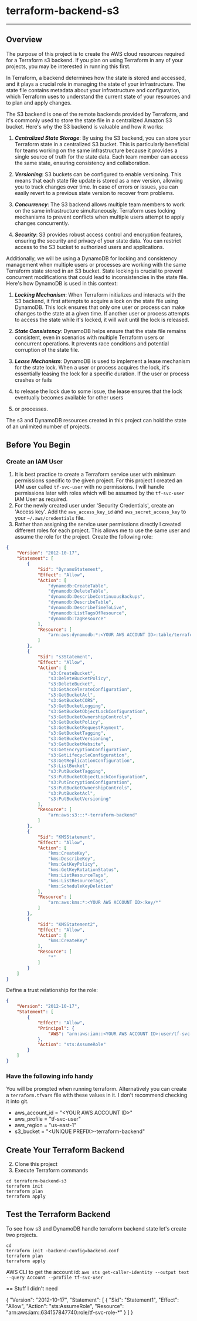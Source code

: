 # terraform-backend-s3
___

## Overview
The purpose of this project is to create the AWS cloud resources required for a Terraform s3 backend. If you plan 
on using Terraform in any of your projects, you may be interested in running this first.

In Terraform, a backend determines how the state is stored and accessed, and it plays a crucial role in managing 
the state of your infrastructure. The state file contains metadata about your infrastructure and configuration, 
which Terraform uses to understand the current state of your resources and to plan and apply changes.

The S3 backend is one of the remote backends provided by Terraform, and it's commonly used to store the state file 
in a centralized Amazon S3 bucket. Here's why the S3 backend is valuable and how it works:

1. ___Centralized State Storage___: By using the S3 backend, you can store your Terraform state in a centralized S3 bucket. 
This is particularly beneficial for teams working on the same infrastructure because it provides a single source of 
truth for the state data. Each team member can access the same state, ensuring consistency and collaboration.
2. ___Versioning___: S3 buckets can be configured to enable versioning. This means that each state file update is stored as a 
new version, allowing you to track changes over time. In case of errors or issues, you can easily revert to a previous 
state version to recover from problems.

3. ___Concurrency___: The S3 backend allows multiple team members to work on the same infrastructure simultaneously. 
Terraform uses locking mechanisms to prevent conflicts when multiple users attempt to apply changes concurrently.

4. ___Security___: S3 provides robust access control and encryption features, ensuring the security and privacy of your 
state data. You can restrict access to the S3 bucket to authorized users and applications.

Additionally, we will be using a DynamoDB for locking and consistency management when multiple users or processes are 
working with the same Terraform state stored in an S3 bucket. State locking is crucial to prevent concurrent 
modifications that could lead to inconsistencies in the state file. Here's how DynamoDB is used in this context:

1. ___Locking Mechanism___: When Terraform initializes and interacts with the S3 backend, it first attempts to acquire 
a lock on the state file using DynamoDB. This lock ensures that only one user or process can make changes to the state 
at a given time. If another user or process attempts to access the state while it's locked, it will wait until 
the lock is released.

2. ___State Consistency___: DynamoDB helps ensure that the state file remains consistent, even in scenarios with 
multiple Terraform users or concurrent operations. It prevents race conditions and potential corruption 
of the state file.

3. ___Lease Mechanism___: DynamoDB is used to implement a lease mechanism for the state lock. When a user or process 
acquires the lock, it's essentially leasing the lock for a specific duration. If the user or process crashes or fails 
4. to release the lock due to some issue, the lease ensures that the lock eventually becomes available for other users 
5. or processes.

The s3 and DynamoDB resources created in this project can hold the state of an unlimited number of projects.

## Before You Begin
### Create an IAM User 
1. It is best practice to create a Terraform service user with minimum permissions specific to the given project. 
For this project I created an IAM user called ```tf-svc-user``` with no permissions. I will handle permissions later
with roles which will be assumed by the ```tf-svc-user``` IAM User as required.
2. For the newly created user under 'Security Credentials', create an 'Access key'. 
Add the ```aws_access_key_id``` and ```aws_secret_access_key``` to your ```~/.aws/credentials``` file.
3. Rather than assigning the service user permissions directly I created different roles for each project. 
This allows me to use the same user and assume the role for the project. 
Create the following role:
```json
{
    "Version": "2012-10-17",
    "Statement": [
        {
            "Sid": "DynamoStatement",
            "Effect": "Allow",
            "Action": [
                "dynamodb:CreateTable",
                "dynamodb:DeleteTable",
                "dynamodb:DescribeContinuousBackups",
                "dynamodb:DescribeTable",
                "dynamodb:DescribeTimeToLive",
                "dynamodb:ListTagsOfResource",
                "dynamodb:TagResource"
            ],
            "Resource": [
                "arn:aws:dynamodb:*:<YOUR AWS ACCOUNT ID>:table/terraform_state"
            ]
        },
        {
            "Sid": "s3Statement",
            "Effect": "Allow",
            "Action": [
                "s3:CreateBucket",
                "s3:DeleteBucketPolicy",
                "s3:DeleteBucket",
                "s3:GetAccelerateConfiguration",
                "s3:GetBucketAcl",
                "s3:GetBucketCORS",
                "s3:GetBucketLogging",
                "s3:GetBucketObjectLockConfiguration",
                "s3:GetBucketOwnershipControls",
                "s3:GetBucketPolicy",
                "s3:GetBucketRequestPayment",
                "s3:GetBucketTagging",
                "s3:GetBucketVersioning",
                "s3:GetBucketWebsite",
                "s3:GetEncryptionConfiguration",
                "s3:GetLifecycleConfiguration",
                "s3:GetReplicationConfiguration",
                "s3:ListBucket",
                "s3:PutBucketTagging",
                "s3:PutBucketObjectLockConfiguration",
                "s3:PutEncryptionConfiguration",
                "s3:PutBucketOwnershipControls",
                "s3:PutBucketAcl",
                "s3:PutBucketVersioning"
            ],
            "Resource": [
                "arn:aws:s3:::*-terraform-backend"
            ]
        },
        {
            "Sid": "KMSStatement",
            "Effect": "Allow",
            "Action": [
                "kms:CreateKey",
                "kms:DescribeKey",
                "kms:GetKeyPolicy",
                "kms:GetKeyRotationStatus",
                "kms:ListResourceTags",
                "kms:ListResourceTags",
                "kms:ScheduleKeyDeletion"
            ],
            "Resource": [
                "arn:aws:kms:*:<YOUR AWS ACCOUNT ID>:key/*"
            ]
        },
        {
            "Sid": "KMSStatement2",
            "Effect": "Allow",
            "Action": [
                "kms:CreateKey"
            ],
            "Resource": [
                "*"
            ]
        }
    ]
}
```
Define a trust relationship for the role:
```json
{
    "Version": "2012-10-17",
    "Statement": [
        {
            "Effect": "Allow",
            "Principal": {
                "AWS": "arn:aws:iam::<YOUR AWS ACCOUNT ID>:user/tf-svc-user"
            },
            "Action": "sts:AssumeRole"
        }
    ]
}
```

### Have the following info handy
You will be prompted when running terraform.
Alternatively you can create a ```terraform.tfvars``` file with these values in it. I don't recommend checking it into git.
   * aws_account_id = "\<YOUR AWS ACCOUNT ID>"
   * aws_profile = "tf-svc-user"
   * aws_region = "us-east-1"
   * s3_bucket = "\<UNIQUE PREFIX>-terraform-backend" 
   

## Create Your Terraform Backend
2. Clone this project
3. Execute Terraform commands
```
cd terraform-backend-s3
terraform init
terraform plan
terraform apply
```

## Test the Terraform Backend
To see how s3 and DynamoDB handle terraform backend state let's create two projects. 
```
cd 
terraform init -backend-config=backend.conf
terraform plan 
terraform apply
```


AWS CLI to get the account id:
```aws sts get-caller-identity --output text --query Account --profile tf-svc-user```




== Stuff I didn't need

{
	"Version": "2012-10-17",
	"Statement": [
		{
			"Sid": "Statement1",
			"Effect": "Allow",
			"Action": "sts:AssumeRole",
			"Resource": "arn:aws:iam::634157847740:role/tf-svc-role-*"
		}
	]
}